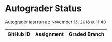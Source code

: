 # Autograder Status
Autograder last run at: November 13, 2018 at 11:40

| GitHub ID | Assignment | Graded Branch |
|-----------|------------|---------------|
